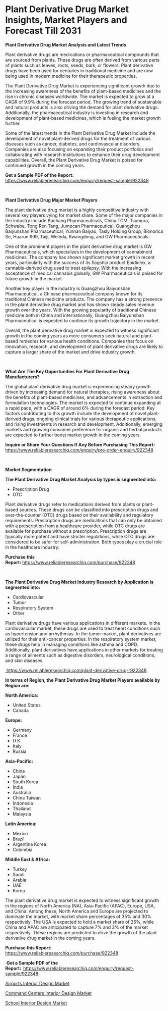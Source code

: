 <p><h1>Plant Derivative Drug Market Insights, Market Players and Forecast Till 2031</h1></p><p><strong>Plant Derivative Drug Market Analysis and Latest Trends</strong></p>
<p><p>Plant derivative drugs are medications or pharmaceutical compounds that are sourced from plants. These drugs are often derived from various parts of plants such as leaves, roots, seeds, bark, or flowers. Plant derivative drugs have been used for centuries in traditional medicine and are now being used in modern medicine for their therapeutic properties.</p><p>The Plant Derivative Drug Market is experiencing significant growth due to the increasing awareness of the benefits of plant-based medicines and the rise in chronic diseases worldwide. The market is expected to grow at a CAGR of 9.9% during the forecast period. The growing trend of sustainable and natural products is also driving the demand for plant derivative drugs. Additionally, the pharmaceutical industry is investing in research and development of plant-based medicines, which is fueling the market growth further.</p><p>Some of the latest trends in the Plant Derivative Drug Market include the development of novel plant-derived drugs for the treatment of various diseases such as cancer, diabetes, and cardiovascular disorders. Companies are also focusing on expanding their product portfolios and collaborating with research institutions to enhance their drug development capabilities. Overall, the Plant Derivative Drug Market is poised for continued growth in the coming years.</p></p>
<p><strong>Get a Sample PDF of the Report:&nbsp;</strong> <a href="https://www.reliableresearchiq.com/enquiry/request-sample/922348">https://www.reliableresearchiq.com/enquiry/request-sample/922348</a></p>
<p>&nbsp;</p>
<p><strong>Plant Derivative Drug Major Market Players</strong></p>
<p><p>The plant derivative drug market is a highly competitive industry with several key players vying for market share. Some of the major companies in the industry include Buchang Pharmaceuticals, China TCM, Tsumura, Schwabe, Tong Ren Tang, Jumpcan Pharmaceutical, Guangzhou Baiyunshan Pharmaceutical, Yunnan Baiyao, Tasly Holding Group, Bionorica Se, Huarun 999, Taiji, Weleda, Kwangdong, and GW Pharmaceuticals.</p><p>One of the prominent players in the plant derivative drug market is GW Pharmaceuticals, which specializes in the development of cannabinoid medicines. The company has shown significant market growth in recent years, particularly with the success of its flagship product Epidiolex, a cannabis-derived drug used to treat epilepsy. With the increasing acceptance of medical cannabis globally, GW Pharmaceuticals is poised for future growth in the market.</p><p>Another key player in the industry is Guangzhou Baiyunshan Pharmaceutical, a Chinese pharmaceutical company known for its traditional Chinese medicine products. The company has a strong presence in the plant derivative drug market and has shown steady sales revenue growth over the years. With the growing popularity of traditional Chinese medicine both in China and internationally, Guangzhou Baiyunshan Pharmaceutical is expected to continue its growth trajectory in the market.</p><p>Overall, the plant derivative drug market is expected to witness significant growth in the coming years as more consumers seek natural and plant-based remedies for various health conditions. Companies that focus on innovation, research, and development of plant derivative drugs are likely to capture a larger share of the market and drive industry growth.</p></p>
<p>&nbsp;</p>
<p><strong>What Are The Key Opportunities For Plant Derivative Drug Manufacturers?</strong></p>
<p><p>The global plant derivative drug market is experiencing steady growth driven by increasing demand for natural therapies, rising awareness about the benefits of plant-based medicines, and advancements in extraction and formulation technologies. The market is expected to continue expanding at a rapid pace, with a CAGR of around 6% during the forecast period. Key factors contributing to this growth include the development of novel plant-derived drugs, ongoing clinical trials for various therapeutic applications, and rising investments in research and development. Additionally, emerging markets and growing consumer preference for organic and herbal products are expected to further boost market growth in the coming years.</p></p>
<p><strong>Inquire or Share Your Questions If Any Before Purchasing This Report:</strong> <a href="https://www.reliableresearchiq.com/enquiry/pre-order-enquiry/922348">https://www.reliableresearchiq.com/enquiry/pre-order-enquiry/922348</a></p>
<p>&nbsp;</p>
<p><strong>Market Segmentation</strong></p>
<p><strong>The Plant Derivative Drug Market Analysis by types is segmented into:</strong></p>
<p><ul><li>Prescription Drug</li><li>OTC</li></ul></p>
<p><p>Plant derivative drugs refer to medications derived from plants or plant-based sources. These drugs can be classified into prescription drugs and over-the-counter (OTC) drugs based on their availability and regulatory requirements. Prescription drugs are medications that can only be obtained with a prescription from a healthcare provider, while OTC drugs are available for purchase without a prescription. Prescription drugs are typically more potent and have stricter regulations, while OTC drugs are considered to be safer for self-administration. Both types play a crucial role in the healthcare industry.</p></p>
<p><strong>Purchase this Report:&nbsp;</strong><a href="https://www.reliableresearchiq.com/purchase/922348">https://www.reliableresearchiq.com/purchase/922348</a></p>
<p>&nbsp;</p>
<p><strong>The Plant Derivative Drug Market Industry Research by Application is segmented into:</strong></p>
<p><ul><li>Cardiovascular</li><li>Tumor</li><li>Respiratory System</li><li>Other</li></ul></p>
<p><p>Plant derivative drugs have various applications in different markets. In the cardiovascular market, these drugs are used to treat heart conditions such as hypertension and arrhythmias. In the tumor market, plant derivatives are utilized for their anti-cancer properties. In the respiratory system market, these drugs help in managing conditions like asthma and COPD. Additionally, plant derivatives have applications in other markets for treating a range of ailments such as digestive disorders, neurological conditions, and skin diseases.</p></p>
<p><a href="https://www.reliableresearchiq.com/plant-derivative-drug-r922348">&nbsp;https://www.reliableresearchiq.com/plant-derivative-drug-r922348</a></p>
<p><strong>In terms of Region, the Plant Derivative Drug Market Players available by Region are:</strong></p>
<p>
    <p> <strong> North America: </strong>
        <ul>
            <li>United States</li>
            <li>Canada</li>
        </ul>
        </p> 
    <p> <strong> Europe: </strong>
        <ul>
            <li>Germany</li>
            <li>France</li>
            <li>U.K.</li>
            <li>Italy</li>
            <li>Russia</li>
        </ul>
        </p> 
    <p> <strong> Asia-Pacific: </strong>
        <ul>
            <li>China</li>
            <li>Japan</li>
            <li>South Korea</li>
            <li>India</li>
            <li>Australia</li>
            <li>China Taiwan</li>
            <li>Indonesia</li>
            <li>Thailand</li>
            <li>Malaysia</li>
        </ul>
        </p> 
    <p> <strong> Latin America: </strong>
        <ul>
            <li>Mexico</li>
            <li>Brazil</li>
            <li>Argentina Korea</li>
            <li>Colombia</li>
        </ul>
        </p> 
    <p> <strong> Middle East & Africa: </strong>
        <ul>
            <li>Turkey</li>
            <li>Saudi</li>
            <li>Arabia</li>
            <li>UAE</li>
            <li>Korea</li>
        </ul>
    </p>
    </p>
<p><p>The plant derivative drug market is expected to witness significant growth in the regions of North America (NA), Asia-Pacific (APAC), Europe, USA, and China. Among these, North America and Europe are projected to dominate the market, with market share percentages of 35% and 30% respectively. The USA is expected to hold a market share of 25%, while China and APAC are anticipated to capture 7% and 3% of the market respectively. These regions are predicted to drive the growth of the plant derivative drug market in the coming years.</p></p>
<p><strong>Purchase this Report: </strong><a href="https://www.reliableresearchiq.com/purchase/922348">https://www.reliableresearchiq.com/purchase/922348</a></p>
<p>&nbsp;<strong>Get a Sample PDF of the Report:&nbsp;&nbsp;</strong><a href="https://www.reliableresearchiq.com/enquiry/request-sample/922348">https://www.reliableresearchiq.com/enquiry/request-sample/922348</a></p>
<p><strong></strong></p>
<p><p><a href="https://github.com/jadenRaynor/Market-Research-Report-List-1/blob/main/airports-interior-design-market.md">Airports Interior Design Market</a></p><p><a href="https://github.com/ranaacryptoaddmin/Market-Research-Report-List-1/blob/main/command-centers-interior-design-market.md">Command Centers Interior Design Market</a></p><p><a href="https://github.com/RoccoManning/Market-Research-Report-List-6/blob/main/school-interior-design-market.md">School Interior Design Market</a></p></p>